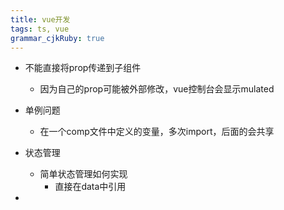 ```yaml
---
title: vue开发 
tags: ts, vue
grammar_cjkRuby: true
---
```


 - 不能直接将prop传递到子组件
	 - 因为自己的prop可能被外部修改，vue控制台会显示mulated
 - 单例问题
	 - 在一个comp文件中定义的变量，多次import，后面的会共享

- 状态管理
	- 简单状态管理如何实现
		- 直接在data中引用
- 